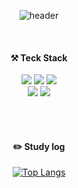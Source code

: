 <div align="center"> 

![header](https://capsule-render.vercel.app/api?type=waving&color=auto&text=Yunjoo%20Cho%20GitHub%20👋&animation=twinkling&fontSize=45&fontAlignY=40&fontAlign=70&height=250)

<br/>

#### ⚒️ Teck Stack


<img src="https://img.shields.io/badge/HTML5-E34F26?style=flat-square&logo=HTML5&logoColor=white"/> <img src="https://img.shields.io/badge/CSS3-1572B6?style=flat-square&logo=CSS3&logoColor=white"/> <img src="https://img.shields.io/badge/TailwindCSS-06B6D4?style=flat-square&logo=TailwindCSS&logoColor=white"/><br/>
<img src="https://img.shields.io/badge/JavaScript-F7DF1E?style=flat-square&logo=JavaScript&logoColor=white"/> <img src="https://img.shields.io/badge/REACT-61DAFB?style=flat-square&logo=REACT&logoColor=white"/><br/>

<br/>
<br/>

#### ✏️ Study log


[![Top Langs](https://github-readme-stats.vercel.app/api/top-langs/?username=zooyaam&layout=compact)](https://github.com/anuraghazra/github-readme-stats)

</div>
